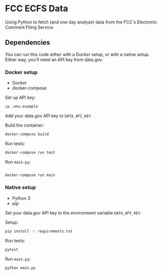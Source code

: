 # FCC ECFS Data

Using Python to fetch (and one day analyze) data from the FCC's Electronic Comment Filing Service.

## Dependencies

You can run this code either with a Docker setup, or with a native setup. Either way, you'll need an API key from data.gov.

### Docker setup

- Docker
- docker-compose

Set up API key:

```sh
cp .env.example
```

Add your data.gov API key to `DATA_API_KEY`.

Build the container:

```sh
docker-compose build
```

Run tests:

```sh
docker-compose run test
```

Run `main.py`:

```sh

docker-compose run main
```

### Native setup

- Python 3
- pip

Set your data.gov API key to the environment variable `DATA_API_KEY`.

Setup:

```sh
pip install -r requirements.txt
```

Run tests:

```sh
pytest
```

Run `main.py`:

```sh
python main.py
```
